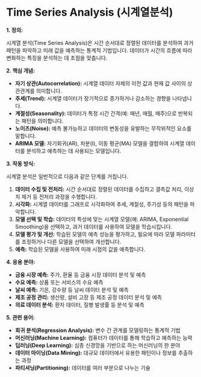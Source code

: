 # Time Series Analysis (시계열분석)

**1. 정의:**

시계열 분석(Time Series Analysis)은 시간 순서대로 정렬된 데이터를 분석하여 과거 패턴을 파악하고 미래 값을 예측하는 통계적 기법입니다. 데이터가 시간의 흐름에 따라 변화하는 특징을 분석하는 데 초점을 맞춥니다.

**2. 핵심 개념:**

*   **자기 상관(Autocorrelation):** 시계열 데이터 자체의 이전 값과 현재 값 사이의 상관관계를 의미합니다.
*   **추세(Trend):** 시계열 데이터가 장기적으로 증가하거나 감소하는 경향을 나타냅니다.
*   **계절성(Seasonality):** 데이터가 특정 시간 간격(예: 매년, 매월, 매주)으로 반복되는 패턴을 의미합니다.
*   **노이즈(Noise):** 예측 불가능하고 데이터의 변동성을 유발하는 무작위적인 요소를 말합니다.
*   **ARIMA 모델:** 자기회귀(AR), 차분(I), 이동 평균(MA) 모델을 결합하여 시계열 데이터를 분석하고 예측하는 데 사용되는 모델입니다.

**3. 작동 방식:**

시계열 분석은 일반적으로 다음과 같은 단계를 거칩니다.

1.  **데이터 수집 및 전처리:** 시간 순서대로 정렬된 데이터를 수집하고 결측값 처리, 이상치 제거 등 전처리 과정을 수행합니다.
2.  **시각화:** 시계열 데이터를 그래프로 시각화하여 추세, 계절성, 주기성 등의 패턴을 파악합니다.
3.  **모델 선택 및 학습:** 데이터의 특성에 맞는 시계열 모델(예: ARIMA, Exponential Smoothing)을 선택하고, 과거 데이터를 사용하여 모델을 학습시킵니다.
4.  **모델 평가 및 개선:** 학습된 모델의 예측 성능을 평가하고, 필요에 따라 모델 파라미터를 조정하거나 다른 모델을 선택하여 개선합니다.
5.  **예측:** 학습된 모델을 사용하여 미래 시점의 값을 예측합니다.

**4. 응용 분야:**

*   **금융 시장 예측:** 주가, 환율 등 금융 시장 데이터 분석 및 예측
*   **수요 예측:** 상품 또는 서비스의 수요 예측
*   **날씨 예측:** 기온, 강수량 등 날씨 데이터 분석 및 예측
*   **제조 공정 관리:** 생산량, 설비 고장 등 제조 공정 데이터 분석 및 예측
*   **의료 데이터 분석:** 환자 데이터, 질병 발생률 등 분석 및 예측

**5. 관련 용어:**

*   **회귀 분석(Regression Analysis):** 변수 간 관계를 모델링하는 통계적 기법
*   **머신러닝(Machine Learning):** 컴퓨터가 데이터를 통해 학습하고 예측하는 능력
*   **딥러닝(Deep Learning):** 심층 신경망을 기반으로 하는 머신러닝의 한 분야
*   **데이터 마이닝(Data Mining):** 대규모 데이터에서 유용한 패턴이나 정보를 추출하는 과정
*   **파티셔닝(Partitioning):** 데이터를 여러 부분으로 나누는 기술